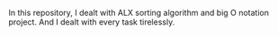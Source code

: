 In this repository, I dealt with ALX sorting algorithm and big O notation project. And I dealt with every task tirelessly.
